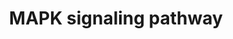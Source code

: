 ---
annotations:
- id: PW:0000007
  parent: signaling pathway
  type: Pathway Ontology
  value: mitogen activated protein kinase signaling pathway
authors:
- Nsalomonis
- MaintBot
- BruceConklin
- Shigeta
- Thomas
- Michiel
- Ddigles
- Egonw
- Nuno
- Khanspers
- AlexanderPico
- Finterly
- Eweitz
description: 'The MAPK/ERK pathway is a signal transduction pathway that couples intracellular
  responses to the binding of growth factors to cell surface receptors. In many cell
  types, activation of this pathway promotes cell division. Adapted from: http://www.genome.ad.jp/dbget-bin/get_pathway?org_name=sce&mapno=04010'
last-edited: 2021-05-20
organisms:
- Saccharomyces cerevisiae
redirect_from:
- /index.php/Pathway:WP510
- /instance/WP510
revision: null
schema-jsonld:
- '@context': https://schema.org/
  '@id': https://wikipathways.github.io/pathways/WP510.html
  '@type': Dataset
  creator:
    '@type': Organization
    name: WikiPathways
  description: 'The MAPK/ERK pathway is a signal transduction pathway that couples
    intracellular responses to the binding of growth factors to cell surface receptors.
    In many cell types, activation of this pathway promotes cell division. Adapted
    from: http://www.genome.ad.jp/dbget-bin/get_pathway?org_name=sce&mapno=04010'
  keywords:
  - Bem1
  - Bkc1
  - Bni1
  - Cdc24
  - Cdc42
  - Cell Cycle
  - Ctt1
  - Dig1
  - Dig1,2
  - Far1
  - Fks1
  - Fks2
  - Fus1
  - GDP
  - GPA1
  - GTP
  - Glo1
  - Hog1
  - Kss1
  - MATa
  - MATalpha
  - Mcm1
  - Mid2
  - Mkk1
  - Mlp1
  - Msg5
  - Msn2
  - Pbs2
  - Pkc1
  - Ras2
  - Rho1
  - Rlm1
  - Sho1
  - Sln1
  - Slt2
  - Ssk1
  - Ssk2
  - Ste1
  - Ste11
  - Ste12
  - Ste18
  - Ste2
  - Ste20
  - Ste3
  - Ste4
  - Ste5 scaffold
  - Ste7
  - Swi4
  - Tec1
  - Wsc1,2,3
  - Ypd1
  license: CC0
  name: MAPK signaling pathway
seo: CreativeWork
title: MAPK signaling pathway
wpid: WP510
---